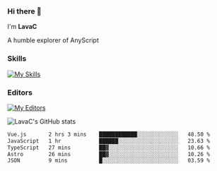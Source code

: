 ### Hi there 👋
I'm **LavaC**

A humble explorer of AnyScript

### Skills
[![My Skills](https://skillicons.dev/icons?i=js,ts,vue,nodejs,nuxtjs,astro,solidjs,tailwind)](https://skillicons.dev)

### Editors
[![My Editors](https://skillicons.dev/icons?i=neovim,vscode)](https://skillicons.dev)

![LavaC's GitHub stats](https://github-readme-stats.vercel.app/api?username=LavaCxx&show_icons=true&theme=synthwave)

<!--START_SECTION:waka-->

```txt
Vue.js       2 hrs 3 mins    ████████████░░░░░░░░░░░░░   48.50 %
JavaScript   1 hr            ██████░░░░░░░░░░░░░░░░░░░   23.63 %
TypeScript   27 mins         ██▓░░░░░░░░░░░░░░░░░░░░░░   10.66 %
Astro        26 mins         ██▓░░░░░░░░░░░░░░░░░░░░░░   10.26 %
JSON         9 mins          █░░░░░░░░░░░░░░░░░░░░░░░░   03.59 %
```

<!--END_SECTION:waka-->
